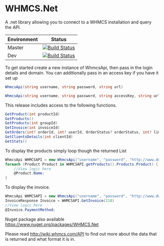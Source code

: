 # WHMCS.Net
A .net library allowing you to connect to a WHMCS installation and query the API.

| Environment | Status |
| ------------- |:-------------:|
| Master        | [![Build Status](https://travis-ci.org/lareeth/WHMCS.Net.svg?branch=master)](https://travis-ci.org/lareeth/WHMCS.Net) |
| Dev           | [![Build Status](https://travis-ci.org/lareeth/WHMCS.Net.svg?branch=dev)](https://travis-ci.org/lareeth/WHMCS.Net) |

To get started create a new instance of WhmcsApi, then pass in the login details and domain. You can additionally pass in an access key if you have it set up

```csharp
WhmcsApi(string username, string password, string url)
```

```csharp
WhmcsApi(string username, string password, string accessKey, string url)
```

This release includes access to the following functions.

```csharp
GetProduct(int productId)
GetProducts()
GetProducts(int groupId)
GetInvoice(int invoiceId)
GetOrders(int? orderId, int? userId, OrderStatus? orderStatus, int? limitStart, int? limitNum)
GetClientsDetails(int clientId)
GetStats()
```

To display the products simply loop though the returned List

```csharp
WhmcsApi WHMCSAPI = new WhmcsApi("username", "password", "http://www.domain.com/includes/api.php");
foreach (Product Product in WHMCSAPI.getProducts().Products.Product) {
	//View logic here
    @Product.Name;
}
```

To display the invoice.

```csharp
WhmcsApi WHMCSAPI = new WhmcsApi("username", "password", "http://www.domain.com/includes/api.php");
InvoiceResponse Invoice = WHMCSAPI.GetInvoice(218)
//View logic here
@Invoice.PaymentMethod;

```

Nuget package also available https://www.nuget.org/packages/WHMCS.Net

Please read http://wiki.whmcs.com/API to find out more about the data that is returned and what format it is in.
